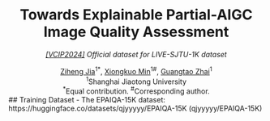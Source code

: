 <div align="center">
    
    


<h1>Towards Explainable Partial-AIGC Image Quality Assessment</h1>

_<a href="https://ieeexplore.ieee.org/abstract/document/10849855" target="_blank">[VCIP2024]</a> Official dataset for LIVE-SJTU-1K dataset_

  <div>
      <a href="https://github.com/2022qjy" target="_blank">Ziheng Jia</a><sup>1</sup><sup>*</sup>,
      <a href="https://scholar.google.com/citations?user=91sjuWIAAAAJ&hl=zh-CN&oi=ao" target="_blank">Xiongkuo Min</a><sup>1</sup><sup>#</sup>,
      <a href="https://ee.sjtu.edu.cn/en/FacultyDetail.aspx?id=24&infoid=153&flag=153" target="_blank">Guangtao Zhai</a><sup>1</sup>  
  </div>

  <div>
  <sup>1</sup>Shanghai Jiaotong University
       </div>   
 <div>
<sup>*</sup>Equal contribution. <sup>#</sup>Corresponding author. 
   </div>

<div align="left">
## Training Dataset
- The EPAIQA-15K dataset: https://huggingface.co/datasets/qjyyyyy/EPAIQA-15K (qjyyyyy/EPAIQA-15K)
